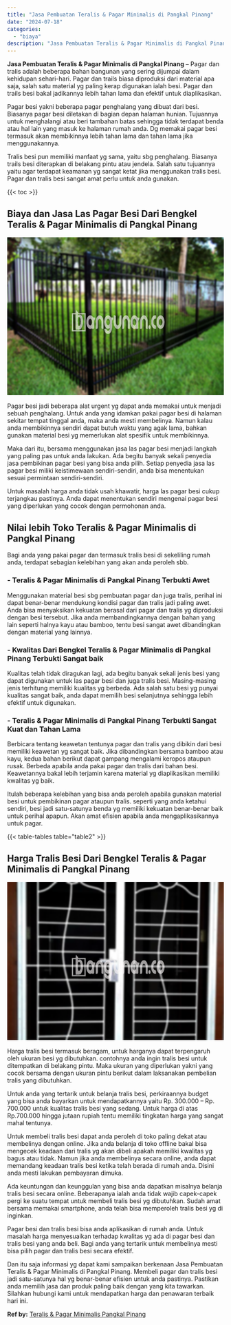 ```yaml
---
title: "Jasa Pembuatan Teralis & Pagar Minimalis di Pangkal Pinang"
date: "2024-07-18"
categories: 
  - "biaya"
description: "Jasa Pembuatan Teralis & Pagar Minimalis di Pangkal Pinang. Dan itu saja informasi yg dapat kami sampaikan berkenaan Jasa Pembuatan Teralis & Pagar Minimalis..."
---
```


**Jasa Pembuatan Teralis & Pagar Minimalis di Pangkal Pinang** – Pagar dan tralis adalah beberapa bahan bangunan yang sering dijumpai dalam kehidupan sehari-hari. Pagar dan trails biasa diproduksi dari material apa saja, salah satu material yg paling kerap digunakan ialah besi. Pagar dan trails besi bakal jadikannya lebih tahan lama dan efektif untuk diaplikasikan.

Pagar besi yakni beberapa pagar penghalang yang dibuat dari besi. Biasanya pagar besi diletakan di bagian depan halaman hunian. Tujuannya untuk menghalangi atau beri tambahan batas sehingga tidak terdapat benda atau hal lain yang masuk ke halaman rumah anda. Dg memakai pagar besi termasuk akan membikinnya lebih tahan lama dan tahan lama jika menggunakannya.

Tralis besi pun memiliki manfaat yg sama, yaitu sbg penghalang. Biasanya trails besi diterapkan di belakang pintu atau jendela. Salah satu tujuannya yaitu agar terdapat keamanan yg sangat ketat jika menggunakan tralis besi. Pagar dan tralis besi sangat amat perlu untuk anda gunakan.

{{< toc >}}

## Biaya dan Jasa Las Pagar Besi Dari Bengkel Teralis & Pagar Minimalis di Pangkal Pinang

![Jasa Pembuatan Teralis & Pagar Minimalis di Pangkal Pinang](/images/pagar-minimalis-murah-09.png)

Pagar besi jadi beberapa alat urgent yg dapat anda memakai untuk menjadi sebuah penghalang. Untuk anda yang idamkan pakai pagar besi di halaman sekitar tempat tinggal anda, maka anda mesti membelinya. Namun kalau anda membikinnya sendiri dapat butuh waktu yang agak lama, bahkan gunakan material besi yg memerlukan alat spesifik untuk membikinnya.

Maka dari itu, bersama menggunakan jasa las pagar besi menjadi langkah yang paling pas untuk anda lakukan. Ada begitu banyak sekali penyedia jasa pembikinan pagar besi yang bisa anda pilih. Setiap penyedia jasa las pagar besi miliki keistimewaan sendiri-sendiri, anda bisa menentukan sesuai permintaan sendiri-sendiri.

Untuk masalah harga anda tidak usah khawatir, harga las pagar besi cukup terjangkau pastinya. Anda dapat menentukan sendiri mengenai pagar besi yang diperlukan yang cocok dengan permohonan anda.

## Nilai lebih Toko Teralis & Pagar Minimalis di Pangkal Pinang

Bagi anda yang pakai pagar dan termasuk tralis besi di sekeliling rumah anda, terdapat sebagian kelebihan yang akan anda peroleh sbb.

### \- Teralis & Pagar Minimalis di Pangkal Pinang Terbukti Awet

Menggunakan material besi sbg pembuatan pagar dan juga tralis, perihal ini dapat benar-benar mendukung kondisi pagar dan tralis jadi paling awet. Anda bisa menyaksikan kekuatan berasal dari pagar dan tralis yg diproduksi dengan besi tersebut. Jika anda membandingkannya dengan bahan yang lain seperti halnya kayu atau bamboo, tentu besi sangat awet dibandingkan dengan material yang lainnya.

### \- Kwalitas Dari Bengkel Teralis & Pagar Minimalis di Pangkal Pinang Terbukti Sangat baik

Kualitas telah tidak diragukan lagi, ada begitu banyak sekali jenis besi yang dapat digunakan untuk las pagar besi dan juga tralis besi. Masing-masing jenis terhitung memiliki kualitas yg berbeda. Ada salah satu besi yg punyai kualitas sangat baik, anda dapat memilih besi selanjutnya sehingga lebih efektif untuk digunakan.

### \- Teralis & Pagar Minimalis di Pangkal Pinang Terbukti Sangat Kuat dan Tahan Lama

Berbicara tentang keawetan tentunya pagar dan tralis yang dibikin dari besi memiliki keawetan yg sangat baik. Jika dibandingkan bersama bamboo atau kayu, kedua bahan berikut dapat gampang mengalami keropos ataupun rusak. Berbeda apabila anda pakai pagar dan tralis dari bahan besi. Keawetannya bakal lebih terjamin karena material yg diaplikasikan memiliki kwalitas yg baik.

Itulah beberapa kelebihan yang bisa anda peroleh apabila gunakan material besi untuk pembikinan pagar ataupun tralis. seperti yang anda ketahui sendiri, besi jadi satu-satunya benda yg memiliki kekuatan benar-benar baik untuk perihal apapun. Akan amat efisien apabila anda mengaplikasikannya untuk pagar.

{{< table-tables table="table2" >}}

## Harga Tralis Besi Dari Bengkel Teralis & Pagar Minimalis di Pangkal Pinang

![Jasa Pembuatan Teralis & Pagar Minimalis di Pangkal Pinang](/images/teralis-minimalis-murah-38.png)

Harga tralis besi termasuk beragam, untuk harganya dapat terpengaruh oleh ukuran besi yg dibutuhkan. contohnya anda ingin tralis besi untuk ditempatkan di belakang pintu. Maka ukuran yang diperlukan yakni yang cocok bersama dengan ukuran pintu berikut dalam laksanakan pembelian tralis yang dibutuhkan.

Untuk anda yang tertarik untuk belanja tralis besi, perkiraannya budget yang bisa anda bayarkan untuk mendapatkannya yaitu Rp. 300.000 – Rp. 700.000 untuk kualitas tralis besi yang sedang. Untuk harga di atas Rp.700.000 hingga jutaan rupiah tentu memiliki tingkatan harga yang sangat mahal tentunya.

Untuk membeli tralis besi dapat anda peroleh di toko paling dekat atau membelinya dengan online. Jika anda belanja di toko offline bakal bisa mengecek keadaan dari tralis yg akan dibeli apakah memiliki kwalitas yg bagus atau tidak. Namun jika anda membelinya secara online, anda dapat memandang keadaan tralis besi ketika telah berada di rumah anda. Disini anda mesti lakukan pembayaran dimuka.

Ada keuntungan dan keunggulan yang bisa anda dapatkan misalnya belanja tralis besi secara online. Beberapanya ialah anda tidak wajib capek-capek pergi ke suatu tempat untuk membeli tralis besi yg dibutuhkan. Sudah amat bersama memakai smartphone, anda telah bisa memperoleh tralis besi yg di inginkan.

Pagar besi dan tralis besi bisa anda aplikasikan di rumah anda. Untuk masalah harga menyesuaikan terhadap kwalitas yg ada di pagar besi dan tralis besi yang anda beli. Bagi anda yang tertarik untuk membelinya mesti bisa pilih pagar dan tralis besi secara efektif.

Dan itu saja informasi yg dapat kami sampaikan berkenaan Jasa Pembuatan Teralis & Pagar Minimalis di Pangkal Pinang. Membeli pagar dan tralis besi jadi satu-satunya hal yg benar-benar efisien untuk anda pastinya. Pastikan anda memilih jasa dan produk paling baik dengan yang kita tawarkan. Silahkan hubungi kami untuk mendapatkan harga dan penawaran terbaik hari ini.

**Ref by:** [Teralis & Pagar Minimalis Pangkal Pinang](https://id.wikipedia.org/wiki/Teralis)
